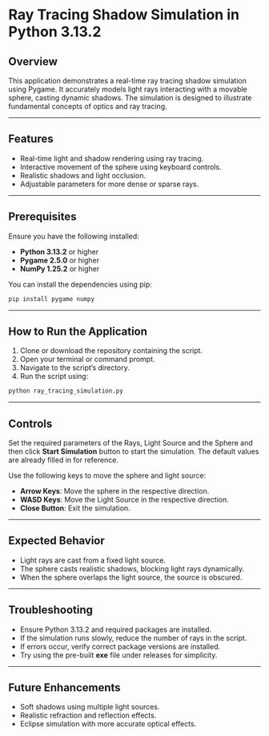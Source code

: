 # Ray Tracing Shadow Simulation in Python 3.13.2

## Overview

This application demonstrates a real-time ray tracing shadow simulation using Pygame. It accurately models light rays interacting with a movable sphere, casting dynamic shadows. The simulation is designed to illustrate fundamental concepts of optics and ray tracing.

---

## Features

- Real-time light and shadow rendering using ray tracing.
- Interactive movement of the sphere using keyboard controls.
- Realistic shadows and light occlusion.
- Adjustable parameters for more dense or sparse rays.

---

## Prerequisites

Ensure you have the following installed:

- **Python 3.13.2** or higher
- **Pygame 2.5.0** or higher
- **NumPy 1.25.2** or higher

You can install the dependencies using pip:

```bash
pip install pygame numpy
```

---

## How to Run the Application

1. Clone or download the repository containing the script.
2. Open your terminal or command prompt.
3. Navigate to the script’s directory.
4. Run the script using:

```bash
python ray_tracing_simulation.py
```

---

## Controls

Set the required parameters of the Rays, Light Source and the Sphere and then click **Start Simulation** button to start the simulation. The default values are already filled in for reference.

Use the following keys to move the sphere and light source:

- **Arrow Keys**: Move the sphere in the respective direction.
- **WASD Keys**: Move the Light Source in the respective direction.
- **Close Button**: Exit the simulation.

---

## Expected Behavior

- Light rays are cast from a fixed light source.
- The sphere casts realistic shadows, blocking light rays dynamically.
- When the sphere overlaps the light source, the source is obscured.

---

## Troubleshooting

- Ensure Python 3.13.2 and required packages are installed.
- If the simulation runs slowly, reduce the number of rays in the script.
- If errors occur, verify correct package versions are installed.
- Try using the pre-built **exe** file under releases for simplicity.

---

## Future Enhancements

- Soft shadows using multiple light sources.
- Realistic refraction and reflection effects.
- Eclipse simulation with more accurate optical effects.
